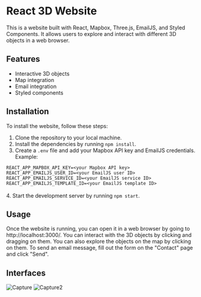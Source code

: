 # React 3D Website

This is a website built with React, Mapbox, Three.js, EmailJS, and Styled Components. It allows users to explore and interact with different 3D objects in a web browser.

## Features

- Interactive 3D objects
- Map integration
- Email integration
- Styled components

## Installation

To install the website, follow these steps:

1. Clone the repository to your local machine.
2. Install the dependencies by running `npm install`.
3. Create a `.env` file and add your Mapbox API key and EmailJS credentials. Example:

`REACT_APP_MAPBOX_API_KEY=<your Mapbox API key>` <br>
`REACT_APP_EMAILJS_USER_ID=<your EmailJS user ID>`<br>
`REACT_APP_EMAILJS_SERVICE_ID=<your EmailJS service ID>`<br>
`REACT_APP_EMAILJS_TEMPLATE_ID=<your EmailJS template ID>` <br>
<br>
4. Start the development server by running `npm start`.

## Usage

Once the website is running, you can open it in a web browser by going to http://localhost:3000/. You can interact with the 3D objects by clicking and dragging on them. You can also explore the objects on the map by clicking on them. To send an email message, fill out the form on the "Contact" page and click "Send".

## Interfaces
![Capture](https://user-images.githubusercontent.com/63207127/223542390-d8cd9d97-0168-4437-8957-a77527b93b8f.PNG)
![Capture2](https://user-images.githubusercontent.com/63207127/223542392-e9bf9959-b141-492b-b930-1e5fc898a773.PNG)
